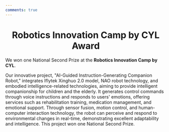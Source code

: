 ```yaml
---
comments: true
---
```


# <center>Robotics Innovation Camp by CYL Award</center>  

We won one National Second Prize at the **Robotics Innovation Camp by CYL**.

Our innovative project, "AI-Guided Instruction-Generating Companion Robot," integrates Iflytek Xinghuo 2.0 model, NAO robot technology, and embodied intelligence-related technologies, aiming to provide intelligent companionship for children and the elderly. It generates control commands through voice instructions and responds to users' emotions, offering services such as rehabilitation training, medication management, and emotional support. Through sensor fusion, motion control, and human-computer interaction technology, the robot can perceive and respond to environmental changes in real-time, demonstrating excellent adaptability and intelligence. This project won one National Second Prize.
